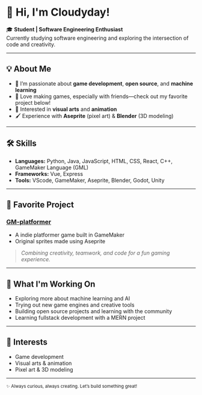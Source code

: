 # 👋 Hi, I'm Cloudyday!

🎓 **Student | Software Engineering Enthusiast**  
Currently studying software engineering and exploring the intersection of code and creativity.

---

## 💡 About Me

- 🌱 I’m passionate about **game development**, **open source**, and **machine learning**
- 👾 Love making games, especially with friends—check out my favorite project below!
- 🎨 Interested in **visual arts** and **animation**
- 🖌️ Experience with **Aseprite** (pixel art) & **Blender** (3D modeling)

---

## 🛠️ Skills

- **Languages:** Python, Java, JavaScript, HTML, CSS, React, C++, GameMaker Language (GML)
- **Frameworks:** Vue, Express
- **Tools:** VScode, GameMaker, Aseprite, Blender, Godot, Unity

---

## 🚀 Favorite Project

### [GM-platformer](https://github.com/Cloudyday56/GM-platformer)
- A indie platformer game built in GameMaker
- Original sprites made using Aseprite
> *Combining creativity, teamwork, and code for a fun gaming experience.*

---

## 🌱 What I'm Working On

- Exploring more about machine learning and AI
- Trying out new game engines and creative tools
- Building open source projects and learning with the community
- Learning fullstack development with a MERN project

---

## 🎨 Interests

- Game development
- Visual arts & animation
- Pixel art & 3D modeling

---

<sub>✨ Always curious, always creating. Let’s build something great!</sub>

